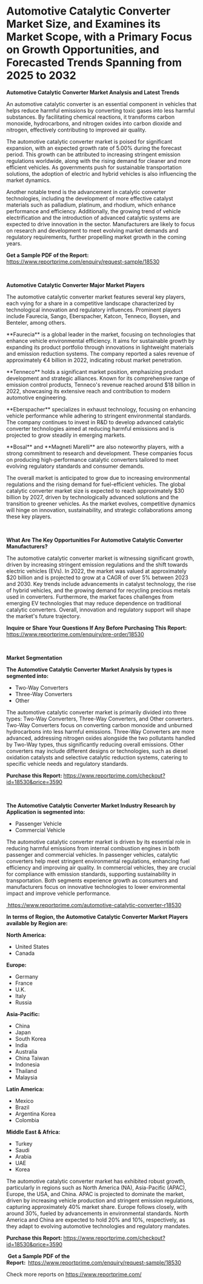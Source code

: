<p><h1>Automotive Catalytic Converter Market Size, and Examines its Market Scope, with a Primary Focus on Growth Opportunities, and Forecasted Trends Spanning from 2025 to 2032</h1></p><p><strong>Automotive Catalytic Converter Market Analysis and Latest Trends</strong></p>
<p><p>An automotive catalytic converter is an essential component in vehicles that helps reduce harmful emissions by converting toxic gases into less harmful substances. By facilitating chemical reactions, it transforms carbon monoxide, hydrocarbons, and nitrogen oxides into carbon dioxide and nitrogen, effectively contributing to improved air quality.</p><p>The automotive catalytic converter market is poised for significant expansion, with an expected growth rate of 5.00% during the forecast period. This growth can be attributed to increasing stringent emission regulations worldwide, along with the rising demand for cleaner and more efficient vehicles. As governments push for sustainable transportation solutions, the adoption of electric and hybrid vehicles is also influencing the market dynamics.</p><p>Another notable trend is the advancement in catalytic converter technologies, including the development of more effective catalyst materials such as palladium, platinum, and rhodium, which enhance performance and efficiency. Additionally, the growing trend of vehicle electrification and the introduction of advanced catalytic systems are expected to drive innovation in the sector. Manufacturers are likely to focus on research and development to meet evolving market demands and regulatory requirements, further propelling market growth in the coming years.</p></p>
<p><strong>Get a Sample PDF of the Report:&nbsp;</strong> <a href="https://www.reportprime.com/enquiry/request-sample/18530?utm_campaign=2220&utm_medium=2&utm_source=Github&utm_content=ia&utm_term=19032025&utm_id=automotive-catalytic-converter">https://www.reportprime.com/enquiry/request-sample/18530</a></p>
<p>&nbsp;</p>
<p><strong>Automotive Catalytic Converter Major Market Players</strong></p>
<p><p>The automotive catalytic converter market features several key players, each vying for a share in a competitive landscape characterized by technological innovation and regulatory influences. Prominent players include Faurecia, Sango, Eberspacher, Katcon, Tenneco, Boysen, and Benteler, among others. </p><p>**Faurecia** is a global leader in the market, focusing on technologies that enhance vehicle environmental efficiency. It aims for sustainable growth by expanding its product portfolio through innovations in lightweight materials and emission reduction systems. The company reported a sales revenue of approximately €4 billion in 2022, indicating robust market penetration.</p><p>**Tenneco** holds a significant market position, emphasizing product development and strategic alliances. Known for its comprehensive range of emission control products, Tenneco's revenue reached around $18 billion in 2022, showcasing its extensive reach and contribution to modern automotive engineering.</p><p>**Eberspacher** specializes in exhaust technology, focusing on enhancing vehicle performance while adhering to stringent environmental standards. The company continues to invest in R&D to develop advanced catalytic converter technologies aimed at reducing harmful emissions and is projected to grow steadily in emerging markets.</p><p>**Bosal** and **Magneti Marelli** are also noteworthy players, with a strong commitment to research and development. These companies focus on producing high-performance catalytic converters tailored to meet evolving regulatory standards and consumer demands.</p><p>The overall market is anticipated to grow due to increasing environmental regulations and the rising demand for fuel-efficient vehicles. The global catalytic converter market size is expected to reach approximately $30 billion by 2027, driven by technologically advanced solutions and the transition to greener vehicles. As the market evolves, competitive dynamics will hinge on innovation, sustainability, and strategic collaborations among these key players.</p></p>
<p>&nbsp;</p>
<p><strong>What Are The Key Opportunities For Automotive Catalytic Converter Manufacturers?</strong></p>
<p><p>The automotive catalytic converter market is witnessing significant growth, driven by increasing stringent emission regulations and the shift towards electric vehicles (EVs). In 2022, the market was valued at approximately $20 billion and is projected to grow at a CAGR of over 5% between 2023 and 2030. Key trends include advancements in catalyst technology, the rise of hybrid vehicles, and the growing demand for recycling precious metals used in converters. Furthermore, the market faces challenges from emerging EV technologies that may reduce dependence on traditional catalytic converters. Overall, innovation and regulatory support will shape the market's future trajectory.</p></p>
<p><strong>Inquire or Share Your Questions If Any Before Purchasing This Report:</strong> <a href="https://www.reportprime.com/enquiry/pre-order/18530?utm_campaign=2220&utm_medium=2&utm_source=Github&utm_content=ia&utm_term=19032025&utm_id=automotive-catalytic-converter">https://www.reportprime.com/enquiry/pre-order/18530</a></p>
<p>&nbsp;</p>
<p><strong>Market Segmentation</strong></p>
<p><strong>The Automotive Catalytic Converter Market Analysis by types is segmented into:</strong></p>
<p><ul><li>Two-Way Converters</li><li>Three-Way Converters</li><li>Other</li></ul></p>
<p><p>The automotive catalytic converter market is primarily divided into three types: Two-Way Converters, Three-Way Converters, and Other converters. Two-Way Converters focus on converting carbon monoxide and unburned hydrocarbons into less harmful emissions. Three-Way Converters are more advanced, addressing nitrogen oxides alongside the two pollutants handled by Two-Way types, thus significantly reducing overall emissions. Other converters may include different designs or technologies, such as diesel oxidation catalysts and selective catalytic reduction systems, catering to specific vehicle needs and regulatory standards.</p></p>
<p><strong>Purchase this Report:&nbsp;</strong><a href="https://www.reportprime.com/checkout?id=18530&price=3590&utm_campaign=2220&utm_medium=2&utm_source=Github&utm_content=ia&utm_term=19032025&utm_id=automotive-catalytic-converter">https://www.reportprime.com/checkout?id=18530&price=3590</a></p>
<p>&nbsp;</p>
<p><strong>The Automotive Catalytic Converter Market Industry Research by Application is segmented into:</strong></p>
<p><ul><li>Passenger Vehicle</li><li>Commercial Vehicle</li></ul></p>
<p><p>The automotive catalytic converter market is driven by its essential role in reducing harmful emissions from internal combustion engines in both passenger and commercial vehicles. In passenger vehicles, catalytic converters help meet stringent environmental regulations, enhancing fuel efficiency and improving air quality. In commercial vehicles, they are crucial for compliance with emission standards, supporting sustainability in transportation. Both segments experience growth as consumers and manufacturers focus on innovative technologies to lower environmental impact and improve vehicle performance.</p></p>
<p><a href="https://www.reportprime.com/automotive-catalytic-converter-r18530?utm_campaign=2220&utm_medium=2&utm_source=Github&utm_content=ia&utm_term=19032025&utm_id=automotive-catalytic-converter">&nbsp;https://www.reportprime.com/automotive-catalytic-converter-r18530</a></p>
<p><strong>In terms of Region, the Automotive Catalytic Converter Market Players available by Region are:</strong></p>
<p>
    <p> <strong> North America: </strong>
        <ul>
            <li>United States</li>
            <li>Canada</li>
        </ul>
        </p> 
    <p> <strong> Europe: </strong>
        <ul>
            <li>Germany</li>
            <li>France</li>
            <li>U.K.</li>
            <li>Italy</li>
            <li>Russia</li>
        </ul>
        </p> 
    <p> <strong> Asia-Pacific: </strong>
        <ul>
            <li>China</li>
            <li>Japan</li>
            <li>South Korea</li>
            <li>India</li>
            <li>Australia</li>
            <li>China Taiwan</li>
            <li>Indonesia</li>
            <li>Thailand</li>
            <li>Malaysia</li>
        </ul>
        </p> 
    <p> <strong> Latin America: </strong>
        <ul>
            <li>Mexico</li>
            <li>Brazil</li>
            <li>Argentina Korea</li>
            <li>Colombia</li>
        </ul>
        </p> 
    <p> <strong> Middle East & Africa: </strong>
        <ul>
            <li>Turkey</li>
            <li>Saudi</li>
            <li>Arabia</li>
            <li>UAE</li>
            <li>Korea</li>
        </ul>
    </p>
    </p>
<p><p>The automotive catalytic converter market has exhibited robust growth, particularly in regions such as North America (NA), Asia-Pacific (APAC), Europe, the USA, and China. APAC is projected to dominate the market, driven by increasing vehicle production and stringent emission regulations, capturing approximately 40% market share. Europe follows closely, with around 30%, fueled by advancements in environmental standards. North America and China are expected to hold 20% and 10%, respectively, as they adapt to evolving automotive technologies and regulatory mandates.</p></p>
<p><strong>Purchase this Report: </strong><a href="https://www.reportprime.com/checkout?id=18530&price=3590&utm_campaign=2220&utm_medium=2&utm_source=Github&utm_content=ia&utm_term=19032025&utm_id=automotive-catalytic-converter">https://www.reportprime.com/checkout?id=18530&price=3590</a></p>
<p>&nbsp;<strong>Get a Sample PDF of the Report:&nbsp;&nbsp;</strong><a href="https://www.reportprime.com/enquiry/request-sample/18530?utm_campaign=2220&utm_medium=2&utm_source=Github&utm_content=ia&utm_term=19032025&utm_id=automotive-catalytic-converter">https://www.reportprime.com/enquiry/request-sample/18530</a></p>
<p><strong></strong></p>
<p>Check more reports on <a href="https://www.reportprime.com/?utm_campaign=2220&utm_medium=2&utm_source=Github&utm_content=ia&utm_term=19032025&utm_id=automotive-catalytic-converter">https://www.reportprime.com/</a></p>